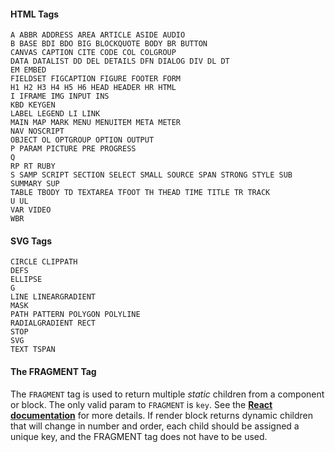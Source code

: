 #### HTML Tags
```
A ABBR ADDRESS AREA ARTICLE ASIDE AUDIO  
B BASE BDI BDO BIG BLOCKQUOTE BODY BR BUTTON  
CANVAS CAPTION CITE CODE COL COLGROUP  
DATA DATALIST DD DEL DETAILS DFN DIALOG DIV DL DT  
EM EMBED  
FIELDSET FIGCAPTION FIGURE FOOTER FORM  
H1 H2 H3 H4 H5 H6 HEAD HEADER HR HTML  
I IFRAME IMG INPUT INS  
KBD KEYGEN  
LABEL LEGEND LI LINK  
MAIN MAP MARK MENU MENUITEM META METER  
NAV NOSCRIPT  
OBJECT OL OPTGROUP OPTION OUTPUT  
P PARAM PICTURE PRE PROGRESS  
Q  
RP RT RUBY  
S SAMP SCRIPT SECTION SELECT SMALL SOURCE SPAN STRONG STYLE SUB SUMMARY SUP  
TABLE TBODY TD TEXTAREA TFOOT TH THEAD TIME TITLE TR TRACK  
U UL  
VAR VIDEO  
WBR
```
#### SVG Tags
```
CIRCLE CLIPPATH  
DEFS  
ELLIPSE  
G  
LINE LINEARGRADIENT  
MASK  
PATH PATTERN POLYGON POLYLINE  
RADIALGRADIENT RECT  
STOP  
SVG  
TEXT TSPAN
```
#### The FRAGMENT Tag

The `FRAGMENT` tag is used to return multiple *static* children from a component or block.  The only valid param to `FRAGMENT` is `key`.  See the **[React documentation](https://reactjs.org/docs/fragments.html)** for more details.  If render block returns dynamic children that will change in number and order, each child should be assigned a unique key, and the FRAGMENT tag does not have to be used.
